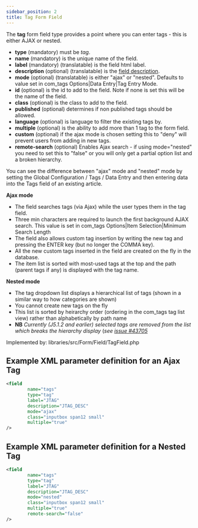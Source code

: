```yaml
---
sidebar_position: 2
title: Tag Form Field
---
```


The **tag** form field type provides a point where you can enter tags - this is either AJAX or nested.

- **type** (mandatory) must be *tag*.
- **name** (mandatory) is the unique name of the field.
- **label** (mandatory) (translatable) is the field html label.
- **description** (optional) (translatable) is the [field description](../standard-form-field-attributes.md#description).
- **mode** (optional) (translatable) is either "ajax" or "nested". Defaults to value set in com_tags Options|Data Entry|Tag Entry Mode.
- **id** (optional) is the id to add to the field. Note if none is set this will be the name of the field.
- **class** (optional) is the class to add to the field.
- **published** (optional) determines if non published tags should be allowed.
- **language** (optional) is language to filter the existing tags by.
- **multiple** (optional) is the ability to add more than 1 tag to the form field.
- **custom** (optional) if the ajax mode is chosen setting this to "deny" will prevent users from adding in new tags.
- **remote-search** (optional) Enables Ajax search - if using mode="nested" you need to set this to "false" or you will only get a partial option list and a broken hierarchy.

You can see the difference between "ajax" mode and "nested" mode by setting the Global Configuration / Tags / Data Entry and then entering data into the Tags field of an existing article.

**Ajax mode** 

- The field searches tags (via Ajax) while the user types them in the tag field.
- Three min characters are required to launch the first background AJAX search. This value is set in com_tags Options|Item Selection|Minimum Search Length
- The field also allows custom tag insertion by writing the new tag and pressing the ENTER key (but no longer the COMMA key). 
- All the new custom tags inserted in the field are created on the fly in the database.
- The item list is sorted with most-used tags at the top and the path (parent tags if any) is displayed with the tag name. 

**Nested mode**

- The tag dropdown list displays a hierarchical list of tags (shown in a similar way to how categories are shown)
- You cannot create new tags on the fly
- This list is sorted by heirarchy order (ordering in the com_tags tag list view) rather than alphabetically by path name
- **NB** *Currently (J5.1.2 and earlier) selected tags are removed from the list which breaks the hierarchy display* (*see* [*issue #43705*](https://github.com/joomla/joomla-cms/issues/43803])

Implemented by: libraries/src/Form/Field/TagField.php

## Example XML parameter definition for an Ajax Tag

```xml
<field
        name="tags" 
        type="tag" 
        label="JTAG" 
        description="JTAG_DESC" 
        mode="ajax" 
        class="inputbox span12 small" 
        multiple="true"
/>
```

## Example XML parameter definition for a Nested Tag

```xml
<field
        name="tags" 
        type="tag" 
        label="JTAG" 
        description="JTAG_DESC" 
        mode="nested" 
        class="inputbox span12 small" 
        multiple="true"
        remote-search="false"
/>
```
